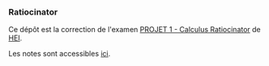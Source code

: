 ### Ratiocinator

Ce dépôt est la correction de l'examen [PROJET 1 - Calculus Ratiocinator](https://owncloud.hei.school/s/OXAKyI6Jiq025z7) de [HEI](https://hei.school).

Les notes sont accessibles [ici](https://owncloud.hei.school/s/XL78NwTM8KQN2dZ).
